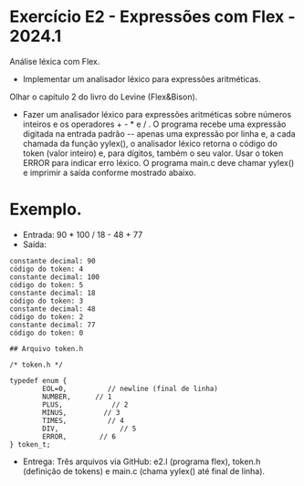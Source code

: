 # Exercício E2 - Expressões com Flex - 2024.1


Análise léxica com Flex. 

- Implementar um analisador léxico para expressões aritméticas.

Olhar o capítulo 2 do livro do Levine (Flex&Bison).

- Fazer um analisador léxico para expressões aritméticas sobre números inteiros e os operadores +  -  *  e  / .
O programa recebe uma expressão digitada na entrada padrão -- apenas uma expressão por linha e, a cada chamada da função yylex(), o analisador léxico  retorna o código do token (valor inteiro) e, para dígitos, também o seu valor. Usar o token ERROR para indicar erro léxico.
O programa main.c deve chamar yylex() e imprimir a saída conforme mostrado abaixo.

#  Exemplo. 
  - Entrada:  90 * 100 / 18 - 48 + 77
  - Saída:
```
constante decimal: 90
código do token: 4
constante decimal: 100
código do token: 5
constante decimal: 18
código do token: 3
constante decimal: 48
código do token: 2
constante decimal: 77
código do token: 0
```
```
## Arquivo token.h

/* token.h */

typedef enum {
        EOL=0,          // newline (final de linha)   
        NUMBER,      // 1
        PLUS,            // 2
        MINUS,         // 3
        TIMES,          // 4
        DIV,               // 5
        ERROR,        // 6
} token_t; 
```

- Entrega: Três arquivos via GitHub: e2.l (programa flex), token.h (definição de tokens) e main.c (chama yylex() até final de linha).
